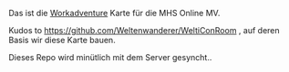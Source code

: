 Das ist die [Workadventure](www.workadventu.re) Karte für die MHS Online MV. 

Kudos to https://github.com/Weltenwanderer/WeltiConRoom , auf deren Basis wir diese Karte bauen.

Dieses Repo wird minütlich mit dem Server gesyncht..
